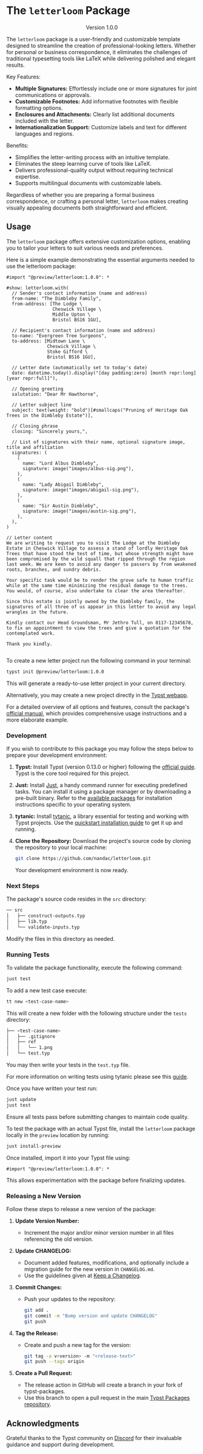 # The `letterloom` Package
<!-- markdownlint-disable MD033 -->
<div align="center">Version 1.0.0</div>

The `letterloom` package is a user-friendly and customizable template designed to streamline the creation of professional-looking letters. Whether for personal or business correspondence, it eliminates the challenges of traditional typesetting tools like LaTeX while delivering polished and elegant results.

Key Features:

* **Multiple Signatures:** Effortlessly include one or more signatures for joint communications or approvals.
* **Customizable Footnotes:** Add informative footnotes with flexible formatting options.
* **Enclosures and Attachments:** Clearly list additional documents included with the letter.
* **Internationalization Support:** Customize labels and text for different languages and regions.

Benefits:

* Simplifies the letter-writing process with an intuitive template.
* Eliminates the steep learning curve of tools like LaTeX.
* Delivers professional-quality output without requiring technical expertise.
* Supports multilingual documents with customizable labels.

Regardless of whether you are preparing a formal business correspondence, or crafting a personal letter, `letterloom` makes creating visually appealing documents both straightforward and efficient.

## Usage

The `letterloom` package offers extensive customization options, enabling you to tailor your letters to suit various needs and preferences.

Here is a simple example demonstrating the essential arguments needed to use the letterloom package:

```typ
#import "@preview/letterloom:1.0.0": *

#show: letterloom.with(
  // Sender's contact information (name and address)
  from-name: "The Dimbleby Family",
  from-address: [The Lodge \
                 Cheswick Village \
                 Middle Upton \
                 Bristol BS16 1GU],

  // Recipient's contact information (name and address)
  to-name: "Evergreen Tree Surgeons",
  to-address: [Midtown Lane \
               Cheswick Village \
               Stoke Gifford \
               Bristol BS16 1GU],

  // Letter date (automatically set to today's date)
  date: datetime.today().display("[day padding:zero] [month repr:long] [year repr:full]"),

  // Opening greeting
  salutation: "Dear Mr Hawthorne",

  // Letter subject line
  subject: text(weight: "bold")[#smallcaps("Pruning of Heritage Oak Trees in the Dimbleby Estate")],

  // Closing phrase
  closing: "Sincerely yours,",

  // List of signatures with their name, optional signature image, title and affiliation
  signatures: (
    (
      name: "Lord Albus Dimbleby",
      signature: image("images/albus-sig.png"),
    ),
    (
      name: "Lady Abigail Dimbleby",
      signature: image("images/abigail-sig.png"),
    ),
    (
      name: "Sir Austin Dimbleby",
      signature: image("images/austin-sig.png"),
    ),
  ),
)

// Letter content
We are writing to request you to visit The Lodge at the Dimbleby Estate in Cheswick Village to assess a stand of lordly Heritage Oak Trees that have stood the test of time, but whose strength might have been compromised by the wild squall that ripped through the region last week. We are keen to avoid any danger to passers by from weakened roots, branches, and sundry debris.

Your specific task would be to render the grove safe to human traffic while at the same time minimizing the residual damage to the trees. You would, of course, also undertake to clear the area thereafter.

Since this estate is jointly owned by the Dimbleby family, the signatures of all three of us appear in this letter to avoid any legal wrangles in the future.

Kindly contact our Head Groundsman, Mr Jethro Tull, on 0117-12345678, to fix an appointment to view the trees and give a quotation for the contemplated work.

Thank you kindly.
```

<picture>
  <source media="(prefers-color-scheme: dark)" srcset="./thumbnail-dark.svg">
  <img src="./thumbnail-light.svg" alt ="">
</picture>

To create a new letter project run the following command in your terminal:

```bash
typst init @preview/letterloom:1.0.0
```

This will generate a ready-to-use letter project in your current directory.

Alternatively, you may create a new project directly in the [Typst webapp](https://typst.app/app?template=letterloom&version=1.0.0).

For a detailed overview of all options and features, consult the package's [official manual](https://raw.githubusercontent.com/typst/packages/main/packages/preview/letterloom/1.0.0/docs/manual.pdf), which provides comprehensive usage instructions and a more elaborate example.

### Development

If you wish to contribute to this package you may follow the steps below to prepare your development environment:

1. **Typst:** Install Typst (version 0.13.0 or higher) following the [official guide](https://github.com/typst/typst?tab=readme-ov-file#installation). Typst is the core tool required for this project.

1. **Just:** Install [Just](https://just.systems/man/en/introduction.html), a handy command runner for executing predefined tasks. You can install it using a package manager or by downloading a pre-built binary. Refer to the [available packages](https://just.systems/man/en/packages.html) for installation instructions specific to your operating system.

1. **tytanic:** Install [tytanic](https://tingerrr.github.io/tytanic/index.html), a library essential for testing and working with Typst projects. Use the [quickstart installation guide](https://tingerrr.github.io/tytanic/quickstart/install.html) to get it up and running.

1. **Clone the Repository:** Download the project's source code by cloning the repository to your local machine:

    ```bash
    git clone https://github.com/nandac/letterloom.git
    ```

    Your development environment is now ready.

### Next Steps

The package's source code resides in the `src` directory:

```bash
── src
│   ├── construct-outputs.typ
│   ├── lib.typ
│   └── validate-inputs.typ
```

Modify the files in this directory as needed.

### Running Tests

To validate the package functionality, execute the following command:

```bash
just test
```

To add a new test case execute:

```bash
tt new <test-case-name>
```

This will create a new folder with the following structure under the `tests` directory:

```bash
├── <test-case-name>
│   ├── .gitignore
│   ├── ref
│   │   └── 1.png
│   └── test.typ
```

You may then write your tests in the `test.typ` file.

For more information on writing tests using tytanic please see this [guide](https://typst-community.github.io/tytanic/guides/tests.html).

Once you have written your test run:

```bash
just update
just test
```

Ensure all tests pass before submitting changes to maintain code quality.

To test the package with an actual Typst file, install the `letterloom` package locally in the `preview` location by running:

```bash
just install-preview
```

Once installed, import it into your Typst file using:

```typ
#import "@preview/letterloom:1.0.0": *
```

This allows experimentation with the package before finalizing updates.

### Releasing a New Version

Follow these steps to release a new version of the package:

1. **Update Version Number:**

   * Increment the major and/or minor version number in all files referencing the old version.

1. **Update CHANGELOG:**

   * Document added features, modifications, and optionally include a migration guide for the new version in `CHANGELOG.md`.
   * Use the guidelines given at [Keep a Changelog](https://keepachangelog.com/en/1.1.0/).

1. **Commit Changes:**

   * Push your updates to the repository:

     ```bash
     git add .
     git commit -m "Bump version and update CHANGELOG"
     git push
     ```

1. **Tag the Release:**

   * Create and push a new tag for the version:

     ```bash
     git tag -a v<version> -m "<release-text>"
     git push --tags origin
     ```

1. **Create a Pull Request:**

    * The release action in GitHub will create a branch in your fork of typst-packages.
    * Use this branch to open a pull request in the main [Typst Packages repository](https://github.com/typst/packages).

## Acknowledgments

Grateful thanks to the Typst community on [Discord](https://discord.com/channels/1054443721975922748/1069937650125000807) for their invaluable guidance and support during development.
